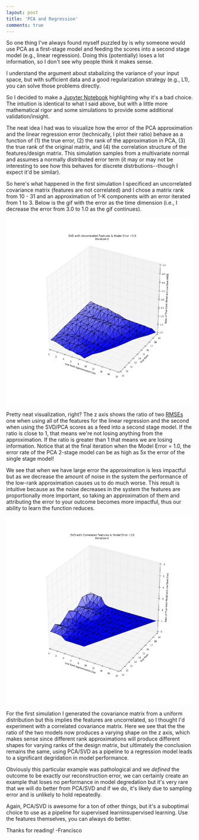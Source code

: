 ```yaml
---
layout: post
title: 'PCA and Regression'
comments: true
---
```


So one thing I've always found myself puzzled by is why someone would use PCA as a first-stage model and feeding the scores into a second stage model (e.g., linear regression). Doing this (potentially) loses a lot information, so I don't see why people think it makes sense. 

I understand the argument about stabalizing the variance of your input space, but with sufficient data and a good regularization strategy (e.g., L1), you can solve those problems directly. 

So I decided to make a [Jupyter Notebook](https://github.com/franciscojavierarceo/Python/blob/master/SVD%20and%20Regression.ipynb) highlighting why it's a bad choice. The intuition is identical to what I said above, but with a little more mathematical rigor and some simulations to provide some additional validation/insight. 

The neat idea I had was to visualize how the error of the PCA approximation and the linear regression error (technically, I plot their ratio) behave as a function of (1) the true error, (2) the rank of the approximation in PCA, (3) the true rank of the original matrix, and (4) the correlation structure of the features/design matrix. This simulation samples from a multivariate normal and assumes a normally distributed error term (it may or may not be interesting to see how this behaves for discrete distrbutions--though I expect it'd be similar).

So here's what happened in the first simulation I specificed an uncorrelated covariance matrix (features are not correlated) and I chose a matrix rank from 10 - 31 and an approximation of 1-K components with an error iterated from 1 to 3. Below is the gif with the error as the time dimension (i.e., I decrease the error from 3.0 to 1.0 as the gif continues).

![Whoaaa a 3d gif with a gradient](/assets/images/3dplot_gif.GIF)

Pretty neat visualization, right? The z axis shows the ratio of two [RMSEs](https://en.wikipedia.org/wiki/Root-mean-square_deviation) one when using all of the features for the linear regression and the second when using the SVD/PCA scores as a feed into a second stage model. If the ratio is close to 1, that means we're not losing anything from the approximation. If the ratio is greater than 1 that means we are losing information. Notice that at the final iteration when the Model Error = 1.0, the error rate of the PCA 2-stage model can be as high as 5x the error of the single stage model!

We see that when we have large error the approximation is less impactful but as we decrease the amount of noise in the system the performance of the low-rank approximation causes us to do much worse. This result is intuitive because as the noise decreases in the system the features are proportionally more important, so taking an approximation of them and attributing the error to your outcome becomes more impactful, thus our ability to learn the function reduces.


![Even more gif, yay](/assets/images/3dplotcorr_gif.GIF)

For the first simulation I generated the covariance matrix from a uniform distribution but this implies the features are uncorrelated, so I thought I'd experiment with a correlated covariance matrix. Here we see that the the ratio of the two models now produces a varying shape on the z axis, which makes sense since different rank approximations will produce different shapes for varying ranks of the design matrix, but ultimately the conclusion remains the same, using PCA/SVD as a pipeline to a regression model leads to a significant degridation in model performance.

Obviously this particular example was pathological and we *defined* the outcome to be exactly our reconstruction error, we can certainly create an example that loses no performance in model degredation but it's very rare that we will do better from PCA/SVD and if we do, it's likely due to sampling error and is unlikely to hold repeatedly. 

Again, PCA/SVD is awesome for a ton of other things, but it's a suboptimal choice to use as a pipeline for supervised learninsupervised learning. Use the features themselves, you can always do better.

Thanks for reading!
-Francisco
